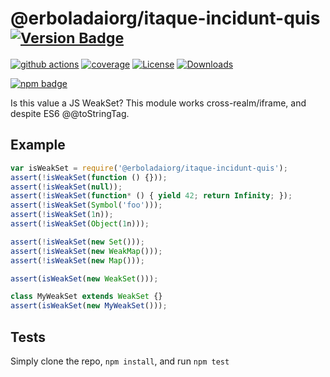 # @erboladaiorg/itaque-incidunt-quis <sup>[![Version Badge][npm-version-svg]][package-url]</sup>

[![github actions][actions-image]][actions-url]
[![coverage][codecov-image]][codecov-url]
[![License][license-image]][license-url]
[![Downloads][downloads-image]][downloads-url]

[![npm badge][npm-badge-png]][package-url]

Is this value a JS WeakSet? This module works cross-realm/iframe, and despite ES6 @@toStringTag.

## Example

```js
var isWeakSet = require('@erboladaiorg/itaque-incidunt-quis');
assert(!isWeakSet(function () {}));
assert(!isWeakSet(null));
assert(!isWeakSet(function* () { yield 42; return Infinity; });
assert(!isWeakSet(Symbol('foo')));
assert(!isWeakSet(1n));
assert(!isWeakSet(Object(1n)));

assert(!isWeakSet(new Set()));
assert(!isWeakSet(new WeakMap()));
assert(!isWeakSet(new Map()));

assert(isWeakSet(new WeakSet()));

class MyWeakSet extends WeakSet {}
assert(isWeakSet(new MyWeakSet()));
```

## Tests
Simply clone the repo, `npm install`, and run `npm test`

[package-url]: https://npmjs.org/package/@erboladaiorg/itaque-incidunt-quis
[npm-version-svg]: https://versionbadg.es/inspect-js/@erboladaiorg/itaque-incidunt-quis.svg
[deps-svg]: https://david-dm.org/inspect-js/@erboladaiorg/itaque-incidunt-quis.svg
[deps-url]: https://david-dm.org/inspect-js/@erboladaiorg/itaque-incidunt-quis
[dev-deps-svg]: https://david-dm.org/inspect-js/@erboladaiorg/itaque-incidunt-quis/dev-status.svg
[dev-deps-url]: https://david-dm.org/inspect-js/@erboladaiorg/itaque-incidunt-quis#info=devDependencies
[npm-badge-png]: https://nodei.co/npm/@erboladaiorg/itaque-incidunt-quis.png?downloads=true&stars=true
[license-image]: https://img.shields.io/npm/l/@erboladaiorg/itaque-incidunt-quis.svg
[license-url]: LICENSE
[downloads-image]: https://img.shields.io/npm/dm/@erboladaiorg/itaque-incidunt-quis.svg
[downloads-url]: https://npm-stat.com/charts.html?package=@erboladaiorg/itaque-incidunt-quis
[codecov-image]: https://codecov.io/gh/inspect-js/@erboladaiorg/itaque-incidunt-quis/branch/main/graphs/badge.svg
[codecov-url]: https://app.codecov.io/gh/inspect-js/@erboladaiorg/itaque-incidunt-quis/
[actions-image]: https://img.shields.io/endpoint?url=https://github-actions-badge-u3jn4tfpocch.runkit.sh/inspect-js/@erboladaiorg/itaque-incidunt-quis
[actions-url]: https://github.com/erboladaiorg/itaque-incidunt-quis/actions
